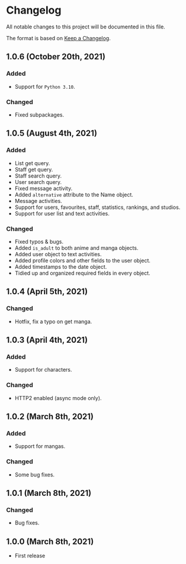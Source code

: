 <!--
  ~ Copyright (C) 2021 Amano Team <https://amanoteam.com/>
  ~ 
  ~ SPDX-License-Identifier: MIT
  -->

# Changelog

All notable changes to this project will be documented in this file.

The format is based on [Keep a Changelog](https://keepachangelog.com/en/1.0.0/).

## 1.0.6 (October 20th, 2021)

### Added

- Support for `Python 3.10`.

### Changed

- Fixed subpackages.

## 1.0.5 (August 4th, 2021)

### Added

- List get query.
- Staff get query.
- Staff search query.
- User search query.
- Fixed message activity.
- Added `alternative` attribute to the Name object.
- Message activities.
- Support for users, favourites, staff, statistics, rankings, and studios.
- Support for user list and text activities.

### Changed

- Fixed typos & bugs.
- Added `is_adult` to both anime and manga objects.
- Added user object to text activities.
- Added profile colors and other fields to the user object.
- Added timestamps to the date object.
- Tidied up and organized required fields in every object.

## 1.0.4 (April 5th, 2021)

### Changed

- Hotfix, fix a typo on get manga.

## 1.0.3 (April 4th, 2021)

### Added

- Support for characters.

### Changed

- HTTP2 enabled (async mode only).

## 1.0.2 (March 8th, 2021)

### Added

- Support for mangas.

### Changed

- Some bug fixes.

## 1.0.1 (March 8th, 2021)

### Changed

- Bug fixes.

## 1.0.0 (March 8th, 2021)

* First release
